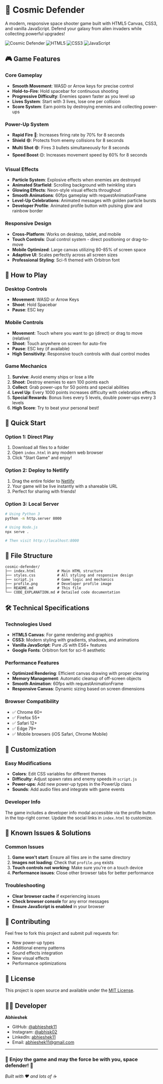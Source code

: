# 🚀 Cosmic Defender

A modern, responsive space shooter game built with HTML5 Canvas, CSS3, and vanilla JavaScript. Defend your galaxy from alien invaders while collecting powerful upgrades!

![Cosmic Defender](https://img.shields.io/badge/Game-Cosmic%20Defender-00ffff?style=for-the-badge)
![HTML5](https://img.shields.io/badge/HTML5-E34F26?style=for-the-badge&logo=html5&logoColor=white)
![CSS3](https://img.shields.io/badge/CSS3-1572B6?style=for-the-badge&logo=css3&logoColor=white)
![JavaScript](https://img.shields.io/badge/JavaScript-F7DF1E?style=for-the-badge&logo=javascript&logoColor=black)

## 🎮 Game Features

### Core Gameplay

- **Smooth Movement**: WASD or Arrow keys for precise control
- **Hold-to-Fire**: Hold spacebar for continuous shooting
- **Progressive Difficulty**: Enemies spawn faster as you level up
- **Lives System**: Start with 3 lives, lose one per collision
- **Score System**: Earn points by destroying enemies and collecting power-ups

### Power-Up System

- **Rapid Fire** 🔴: Increases firing rate by 70% for 8 seconds
- **Shield** 🟢: Protects from enemy collisions for 8 seconds
- **Multi Shot** 🟣: Fires 3 bullets simultaneously for 8 seconds
- **Speed Boost** 🟡: Increases movement speed by 60% for 8 seconds

### Visual Effects

- **Particle System**: Explosive effects when enemies are destroyed
- **Animated Starfield**: Scrolling background with twinkling stars
- **Glowing Effects**: Neon-style visual effects throughout
- **Smooth Animations**: 60fps gameplay with requestAnimationFrame
- **Level-Up Celebrations**: Animated messages with golden particle bursts
- **Developer Profile**: Animated profile button with pulsing glow and rainbow border

### Responsive Design

- **Cross-Platform**: Works on desktop, tablet, and mobile
- **Touch Controls**: Dual control system - direct positioning or drag-to-move
- **Mobile Optimized**: Large canvas utilizing 80-85% of screen space
- **Adaptive UI**: Scales perfectly across all screen sizes
- **Professional Styling**: Sci-fi themed with Orbitron font

## 🎯 How to Play

### Desktop Controls

- **Movement**: WASD or Arrow Keys
- **Shoot**: Hold Spacebar
- **Pause**: ESC key

### Mobile Controls

- **Movement**: Touch where you want to go (direct) or drag to move (relative)
- **Shoot**: Touch anywhere on screen for auto-fire
- **Pause**: ESC key (if available)
- **High Sensitivity**: Responsive touch controls with dual control modes

### Game Mechanics

1. **Survive**: Avoid enemy ships or lose a life
2. **Shoot**: Destroy enemies to earn 100 points each
3. **Collect**: Grab power-ups for 50 points and special abilities
4. **Level Up**: Every 1000 points increases difficulty with celebration effects
5. **Special Rewards**: Bonus lives every 5 levels, double power-ups every 3 levels
6. **High Score**: Try to beat your personal best!

## 🚀 Quick Start

### Option 1: Direct Play

1. Download all files to a folder
2. Open `index.html` in any modern web browser
3. Click "Start Game" and enjoy!

### Option 2: Deploy to Netlify

1. Drag the entire folder to [Netlify](https://netlify.com)
2. Your game will be live instantly with a shareable URL
3. Perfect for sharing with friends!

### Option 3: Local Server

```bash
# Using Python 3
python -m http.server 8000

# Using Node.js
npx serve .

# Then visit http://localhost:8000
```

## 📁 File Structure

```
cosmic-defender/
├── index.html          # Main HTML structure
├── styles.css          # All styling and responsive design
├── script.js           # Game logic and mechanics
├── profile.png         # Developer profile image
├── README.md           # This file
└── CODE_EXPLANATION.md # Detailed code documentation
```

## 🛠️ Technical Specifications

### Technologies Used

- **HTML5 Canvas**: For game rendering and graphics
- **CSS3**: Modern styling with gradients, shadows, and animations
- **Vanilla JavaScript**: Pure JS with ES6+ features
- **Google Fonts**: Orbitron font for sci-fi aesthetic

### Performance Features

- **Optimized Rendering**: Efficient canvas drawing with proper clearing
- **Memory Management**: Automatic cleanup of off-screen objects
- **Smooth Animation**: 60fps with requestAnimationFrame
- **Responsive Canvas**: Dynamic sizing based on screen dimensions

### Browser Compatibility

- ✅ Chrome 60+
- ✅ Firefox 55+
- ✅ Safari 12+
- ✅ Edge 79+
- ✅ Mobile browsers (iOS Safari, Chrome Mobile)

## 🎨 Customization

### Easy Modifications

- **Colors**: Edit CSS variables for different themes
- **Difficulty**: Adjust spawn rates and enemy speeds in `script.js`
- **Power-ups**: Add new power-up types in the PowerUp class
- **Sounds**: Add audio files and integrate with game events

### Developer Info

The game includes a developer info modal accessible via the profile button in the top-right corner. Update the social links in `index.html` to customize.

## 🐛 Known Issues & Solutions

### Common Issues

1. **Game won't start**: Ensure all files are in the same directory
2. **Images not loading**: Check that `profile.png` exists
3. **Touch controls not working**: Make sure you're on a touch device
4. **Performance issues**: Close other browser tabs for better performance

### Troubleshooting

- **Clear browser cache** if experiencing issues
- **Check browser console** for any error messages
- **Ensure JavaScript is enabled** in your browser

## 🤝 Contributing

Feel free to fork this project and submit pull requests for:

- New power-up types
- Additional enemy patterns
- Sound effects integration
- New visual effects
- Performance optimizations

## 📄 License

This project is open source and available under the [MIT License](https://opensource.org/licenses/MIT).

## 👨‍💻 Developer

**Abhieshek**

- GitHub: [@abhieshek11](https://github.com/abhieshek11)
- Instagram: [@abhisk02](https://www.instagram.com/abhisk02/)
- LinkedIn: [abhieshek11](https://www.linkedin.com/in/abhieshek11/)
- Email: abhieshek11@gmail.com

---

### 🌟 Enjoy the game and may the force be with you, space defender! 🌟

_Built with ❤️ and lots of ☕_
